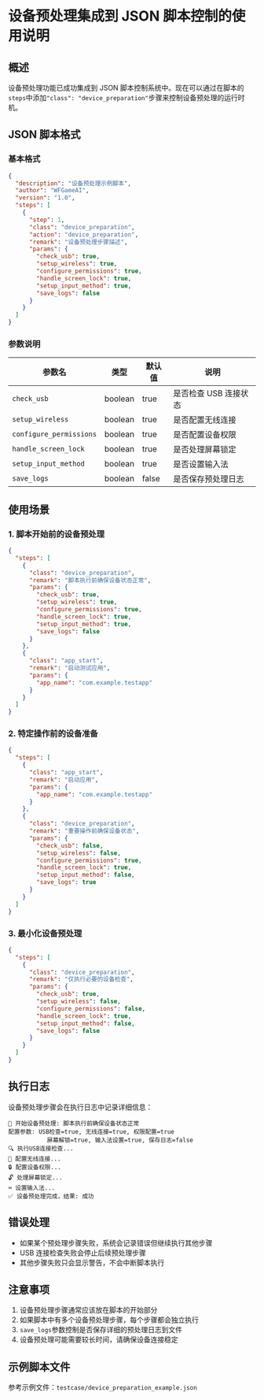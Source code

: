 # 设备预处理集成到 JSON 脚本控制的使用说明

## 概述

设备预处理功能已成功集成到 JSON 脚本控制系统中。现在可以通过在脚本的`steps`中添加`"class": "device_preparation"`步骤来控制设备预处理的运行时机。

## JSON 脚本格式

### 基本格式

```json
{
  "description": "设备预处理示例脚本",
  "author": "WFGameAI",
  "version": "1.0",
  "steps": [
    {
      "step": 1,
      "class": "device_preparation",
      "action": "device_preparation",
      "remark": "设备预处理步骤描述",
      "params": {
        "check_usb": true,
        "setup_wireless": true,
        "configure_permissions": true,
        "handle_screen_lock": true,
        "setup_input_method": true,
        "save_logs": false
      }
    }
  ]
}
```

### 参数说明

| 参数名                  | 类型    | 默认值 | 说明                  |
| ----------------------- | ------- | ------ | --------------------- |
| `check_usb`             | boolean | true   | 是否检查 USB 连接状态 |
| `setup_wireless`        | boolean | true   | 是否配置无线连接      |
| `configure_permissions` | boolean | true   | 是否配置设备权限      |
| `handle_screen_lock`    | boolean | true   | 是否处理屏幕锁定      |
| `setup_input_method`    | boolean | true   | 是否设置输入法        |
| `save_logs`             | boolean | false  | 是否保存预处理日志    |

## 使用场景

### 1. 脚本开始前的设备预处理

```json
{
  "steps": [
    {
      "class": "device_preparation",
      "remark": "脚本执行前确保设备状态正常",
      "params": {
        "check_usb": true,
        "setup_wireless": true,
        "configure_permissions": true,
        "handle_screen_lock": true,
        "setup_input_method": true,
        "save_logs": false
      }
    },
    {
      "class": "app_start",
      "remark": "启动测试应用",
      "params": {
        "app_name": "com.example.testapp"
      }
    }
  ]
}
```

### 2. 特定操作前的设备准备

```json
{
  "steps": [
    {
      "class": "app_start",
      "remark": "启动应用",
      "params": {
        "app_name": "com.example.testapp"
      }
    },
    {
      "class": "device_preparation",
      "remark": "重要操作前确保设备状态",
      "params": {
        "check_usb": false,
        "setup_wireless": false,
        "configure_permissions": true,
        "handle_screen_lock": true,
        "setup_input_method": false,
        "save_logs": true
      }
    }
  ]
}
```

### 3. 最小化设备预处理

```json
{
  "steps": [
    {
      "class": "device_preparation",
      "remark": "仅执行必要的设备检查",
      "params": {
        "check_usb": true,
        "setup_wireless": false,
        "configure_permissions": false,
        "handle_screen_lock": true,
        "setup_input_method": false,
        "save_logs": false
      }
    }
  ]
}
```

## 执行日志

设备预处理步骤会在执行日志中记录详细信息：

```
🔧 开始设备预处理: 脚本执行前确保设备状态正常
配置参数: USB检查=true, 无线连接=true, 权限配置=true
           屏幕解锁=true, 输入法设置=true, 保存日志=false
🔍 执行USB连接检查...
📶 配置无线连接...
🔒 配置设备权限...
🔓 处理屏幕锁定...
⌨️ 设置输入法...
✅ 设备预处理完成，结果: 成功
```

## 错误处理

- 如果某个预处理步骤失败，系统会记录错误但继续执行其他步骤
- USB 连接检查失败会停止后续预处理步骤
- 其他步骤失败只会显示警告，不会中断脚本执行

## 注意事项

1. 设备预处理步骤通常应该放在脚本的开始部分
2. 如果脚本中有多个设备预处理步骤，每个步骤都会独立执行
3. `save_logs`参数控制是否保存详细的预处理日志到文件
4. 设备预处理可能需要较长时间，请确保设备连接稳定

## 示例脚本文件

参考示例文件：`testcase/device_preparation_example.json`
